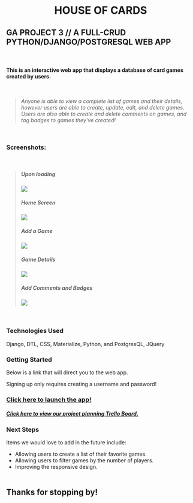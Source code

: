 # <p style="text-align: center;">HOUSE OF CARDS</p>
## GA PROJECT 3 // A FULL-CRUD PYTHON/DJANGO/POSTGRESQL WEB APP 
&nbsp;
#### This is an interactive web app that displays a database of card games created by users. 
&nbsp;
> _Anyone is able to view a complete list of games and their details, however users are able to create, update, edit, and delete games. 
> Users are also able to create and delete comments on games, and tag badges to games they've created!_
&nbsp;  

&nbsp;  

### Screenshots:
&nbsp;  
>##### Upon loading
> ![](https://i.imgur.com/I1GLSr1.jpg)
>##### Home Screen
> ![](https://i.imgur.com/s0yOvJD.png)
>##### Add a Game
> ![](https://i.imgur.com/dDSCW3I.png)
>##### Game Details
> ![](https://i.imgur.com/UF5RMGC.png)
>##### Add Comments and Badges
> ![](https://i.imgur.com/GGUUoLR.png)
&nbsp; 

&nbsp; 

### Technologies Used
Django, DTL, CSS, Materialize, Python, and PostgresQL, JQuery

### Getting Started
Below is a link that will direct you to the web app. 

Signing up only requires creating a username and password!

### [Click here to launch the app!](https://house-of-cards-14.herokuapp.com/)
##### [Click here to view our project planning Trello Board.](https://trello.com/b/uVnuvqrd/ga-project-3-card-games)


### Next Steps
Items we would love to add in the future include: 
* Allowing users to create a list of their favorite games.
* Allowing users to filter games by the number of players.
* Improving the responsive design.
&nbsp;  
&nbsp;  
## Thanks for stopping by!



